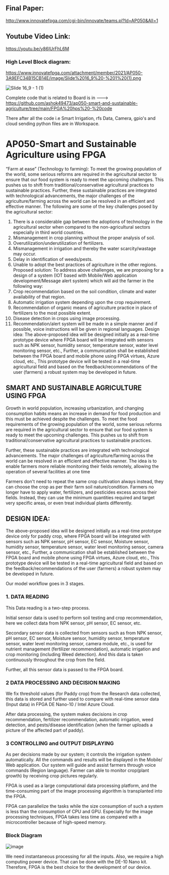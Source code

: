 
## Final Paper:
http://www.innovatefpga.com/cgi-bin/innovate/teams.pl?Id=AP050&All=1

## Youtube Video Link:
https://youtu.be/y86IUrFhL6M

### High Level Block diagram:
https://www.innovatefpga.com/attachment/member/2021/AP050-3A9EFC34B15CB14E/image/Slide%2016_9%20-%201%20(1).png

![Slide 16_9 - 1 (1)](https://user-images.githubusercontent.com/73692009/163812147-015cf86e-6b51-4a36-b443-d8c2bdf3f9eb.png)


Complete code that is related to Board is in ---> https://github.com/ashok49473/ap050-smart-and-sustainable-agriculture/tree/main/FPGA%20hps%20-%20code

There after all the code i.e Smart Irrigation, rfs Data, Camera, gpio's and cloud sending python files are in Workspace.


# AP050-Smart and Sustainable Agriculture using FPGA

“Farm at ease” (Technology to farming):
To meet the growing population of the world, some serious reforms are required in the agricultural sector to ensure that our food system is ready to meet the upcoming challenges. This pushes us to shift from traditional/conservative agricultural practices to sustainable practices. Further, these sustainable practices are integrated with technological advancements, the major challenges of the agriculture/farming across the world can be resolved in an efficient and effective manner.
The following are some of the key challenges posed by the agricultural sector:
1. There is a considerable gap between the adoptions of technology in the agricultural sector when compared to the non-agricultural sectors especially in third world countries.
2. Mismanagement in crop planning without the proper analysis of soil.
3. Overutilization/underutilization of fertilizers.
4. Mismanagement in irrigation and thereby the water scarcity/wastage may occur.
5. Delay in identification of weeds/pests.
6. Unable to adopt the best practices of agriculture in the other regions.
Proposed solution:
To address above challenges, we are proposing for a design of a system (IOT based with Mobile/Web application development/Message alert system) which will aid the farmer in the following way:
1. Crop recommendation based on the soil condition, climate and water availability of that region.
2. Automatic irrigation system depending upon the crop requirement.
3. Recommendation of organic means of agriculture practice in place of fertilizers to the most possible extent.
4. Disease detection in crops using image processing.
5. Recommendation/alert system will be made in a simple manner and if possible, voice instructions will be given in regional languages.
Design idea:
The above-proposed idea will be designed initially as a real-time prototype device where FPGA board will be integrated with sensors such as NPK sensor, humidity sensor, temperature sensor, water level monitoring sensor, etc., Further, a communication shall be established between the FPGA board and mobile phone using FPGA virtues, Azure cloud, etc., This prototype device will be tested in a real-time agricultural field and based on the feedback/recommendations of the user (farmers) a robust system may be developed in future.

## SMART AND SUSTAINABLE AGRICULTURE USING FPGA
 

Growth in world population, increasing urbanization, and changing consumption habits means an increase in demand for food production and this must be achieved despite the challenges. To meet the food requirements of the growing population of the world, some serious reforms are required in the agricultural sector to ensure that our food system is ready to meet the upcoming challenges. This pushes us to shift from traditional/conservative agricultural practices to sustainable practices.

Further, these sustainable practices are integrated with technological advancements. The major challenges of agriculture/farming across the world can be resolved in an efficient and effective manner. The idea is to enable farmers more reliable monitoring their fields remotely, allowing the operation of several facilities at one time

Farmers don't need to repeat the same crop cultivation always instead, they can choose the crop as per their farm soil nature/condition. Farmers no longer have to apply water, fertilizers, and pesticides excess across their fields. Instead, they can use the minimum quantities required and target very specific areas, or even treat individual plants differently.

## DESIGN IDEA:

The above-proposed idea will be designed initially as a real-time prototype device only for paddy crop, where FPGA board will be integrated with sensors such as NPK sensor, pH sensor, EC sensor, Moisture sensor,  humidity sensor, temperature sensor, water level monitoring sensor, camera sensor, etc., Further, a communication shall be established between the FPGA board and mobile phone using FPGA virtues, Azure cloud, etc., This prototype device will be tested in a real-time agricultural field and based on the feedback/recommendations of the user (farmers) a robust system may be developed in future.

Our model workflow goes in 3 stages.

### 1. DATA READING

This Data reading is a two-step process.

Initial sensor data is used to perform soil testing and crop recommendation, here we collect data from NPK sensor, pH sensor, EC sensor, etc.

 Secondary sensor data is collected from sensors such as from NPK sensor, pH sensor, EC sensor, Moisture sensor, humidity sensor, temperature sensor, water level monitoring sensor, camera module, etc., is used for nutrient management (fertilizer recommendation), automatic irrigation and crop monitoring (including Weed detection). And this data is taken continuously throughout the crop from the field.

Further, all this sensor data is passed to the FPGA board.

### 2 DATA PROCESSING AND DECISION MAKING

We fix threshold values (for Paddy crop) from the Research data collected, this data is stored and further used to compare with real-time sensor data (Input data) in FPGA DE Nano-10 / Intel Azure Cloud.

After data processing, the system makes decisions in crop recommendation, fertilizer recommendation, automatic irrigation, weed detection, and pests/disease identification (when the farmer uploads a picture of the affected part of paddy).

### 3 CONTROLLING and OUTPUT DISPLAYING

As per decisions made by our system; it controls the irrigation system automatically. All the commands and results will be displayed in the Mobile/ Web application. Our system will guide and assist farmers through voice commands (Region language).  Farmer can able to monitor crop(plant growth) by receiving crop pictures regularly.

 

FPGA is used as a large computational data processing platform, and the time-consuming part of the image processing algorithm is transplanted into the FPGA.

FPGA can parallelize the tasks while the size consumption of such a system is less than the consumption of CPU and GPU. Especially for the image processing techniques, FPGA takes less time as compared with a microcontroller because of high-speed memory.

### Block Diagram
![image](https://user-images.githubusercontent.com/73692009/164240193-50192221-3b05-44f8-9183-4f819f8740c6.png)


We need instantaneous processing for all the inputs. Also, we require a high computing power device. That can be done with the DE-10 Nano kit. Therefore, FPGA is the best choice for the development of our device.
